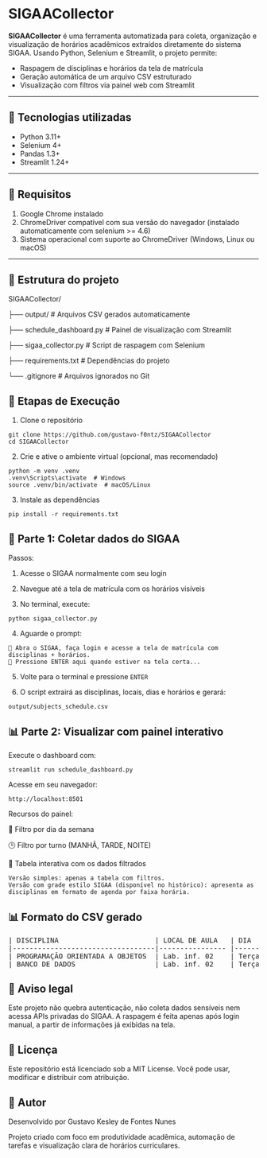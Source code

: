 # SIGAACollector

**SIGAACollector** é uma ferramenta automatizada para coleta, organização e visualização de horários acadêmicos extraídos diretamente do sistema SIGAA. Usando Python, Selenium e Streamlit, o projeto permite:

- Raspagem de disciplinas e horários da tela de matrícula
- Geração automática de um arquivo CSV estruturado
- Visualização com filtros via painel web com Streamlit

---

## 🚀 Tecnologias utilizadas

- Python 3.11+
- Selenium 4+
- Pandas 1.3+
- Streamlit 1.24+

---

## 🔧 Requisitos

1. Google Chrome instalado
2. ChromeDriver compatível com sua versão do navegador (instalado automaticamente com selenium >= 4.6)
3. Sistema operacional com suporte ao ChromeDriver (Windows, Linux ou macOS)

---

## 📂 Estrutura do projeto

SIGAACollector/

├── output/                  # Arquivos CSV gerados automaticamente

├── schedule_dashboard.py    # Painel de visualização com Streamlit

├── sigaa_collector.py       # Script de raspagem com Selenium

├── requirements.txt         # Dependências do projeto

└── .gitignore               # Arquivos ignorados no Git

## 📅 Etapas de Execução

1. Clone o repositório

```
git clone https://github.com/gustavo-f0ntz/SIGAACollector
cd SIGAACollector
```

2. Crie e ative o ambiente virtual (opcional, mas recomendado)

```
python -m venv .venv
.venv\Scripts\activate  # Windows
source .venv/bin/activate  # macOS/Linux
```

3. Instale as dependências

```
pip install -r requirements.txt
```

## 🧰 Parte 1: Coletar dados do SIGAA

Passos:

1. Acesse o SIGAA normalmente com seu login

2. Navegue até a tela de matrícula com os horários visíveis

3. No terminal, execute:
```
python sigaa_collector.py
```

4. Aguarde o prompt:

```
🔵 Abra o SIGAA, faça login e acesse a tela de matrícula com disciplinas + horários.
🔧 Pressione ENTER aqui quando estiver na tela certa...
```

5. Volte para o terminal e pressione ```ENTER```

6. O script extrairá as disciplinas, locais, dias e horários e gerará:

```
output/subjects_schedule.csv
```

## 📊 Parte 2: Visualizar com painel interativo

Execute o dashboard com:

```
streamlit run schedule_dashboard.py
```

Acesse em seu navegador:

```
http://localhost:8501
```

Recursos do painel:

📅 Filtro por dia da semana

🕒 Filtro por turno (MANHÃ, TARDE, NOITE)

📄 Tabela interativa com os dados filtrados

```text
Versão simples: apenas a tabela com filtros.
Versão com grade estilo SIGAA (disponível no histórico): apresenta as disciplinas em formato de agenda por faixa horária.
```

## 📊 Formato do CSV gerado

<pre>
| DISCIPLINA                       | LOCAL DE AULA   | DIA   | TURNO  | HORÁRIO INICIAL  | HORÁRIO FINAL  |
|----------------------------------|---------------- |-------|--------|------------------|----------------|
| PROGRAMAÇÃO ORIENTADA A OBJETOS  | Lab. inf. 02    | Terça | TARDE  | 13:55            | 15:45          |
| BANCO DE DADOS                   | Lab. inf. 02    | Terça | TARDE  | 15:55            | 17:45          |
</pre>


## 🚫 Aviso legal

Este projeto não quebra autenticação, não coleta dados sensíveis nem acessa APIs privadas do SIGAA.
A raspagem é feita apenas após login manual, a partir de informações já exibidas na tela.

## 📄 Licença

Este repositório está licenciado sob a MIT License. Você pode usar, modificar e distribuir com atribuição.

## 🙌 Autor

Desenvolvido por Gustavo Kesley de Fontes Nunes

Projeto criado com foco em produtividade acadêmica, automação de tarefas e visualização clara de horários curriculares.



